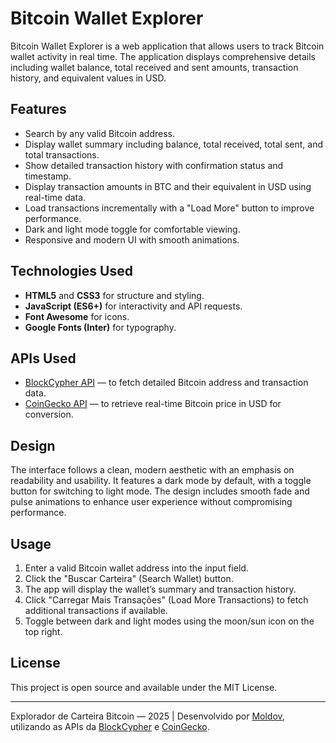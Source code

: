 # Bitcoin Wallet Explorer

Bitcoin Wallet Explorer is a web application that allows users to track Bitcoin wallet activity in real time. The application displays comprehensive details including wallet balance, total received and sent amounts, transaction history, and equivalent values in USD.

## Features

- Search by any valid Bitcoin address.
- Display wallet summary including balance, total received, total sent, and total transactions.
- Show detailed transaction history with confirmation status and timestamp.
- Display transaction amounts in BTC and their equivalent in USD using real-time data.
- Load transactions incrementally with a "Load More" button to improve performance.
- Dark and light mode toggle for comfortable viewing.
- Responsive and modern UI with smooth animations.

## Technologies Used

- **HTML5** and **CSS3** for structure and styling.
- **JavaScript (ES6+)** for interactivity and API requests.
- **Font Awesome** for icons.
- **Google Fonts (Inter)** for typography.

## APIs Used

- [BlockCypher API](https://www.blockcypher.com/dev/bitcoin/) — to fetch detailed Bitcoin address and transaction data.
- [CoinGecko API](https://www.coingecko.com/en/api) — to retrieve real-time Bitcoin price in USD for conversion.

## Design

The interface follows a clean, modern aesthetic with an emphasis on readability and usability. It features a dark mode by default, with a toggle button for switching to light mode. The design includes smooth fade and pulse animations to enhance user experience without compromising performance.

## Usage

1. Enter a valid Bitcoin wallet address into the input field.
2. Click the "Buscar Carteira" (Search Wallet) button.
3. The app will display the wallet’s summary and transaction history.
4. Click "Carregar Mais Transações" (Load More Transactions) to fetch additional transactions if available.
5. Toggle between dark and light modes using the moon/sun icon on the top right.

## License

This project is open source and available under the MIT License.

---

Explorador de Carteira Bitcoin — 2025 | Desenvolvido por [Moldov](https://github.com/vodlom), utilizando as APIs da [BlockCypher](https://www.blockcypher.com/dev/bitcoin/) e [CoinGecko](https://www.coingecko.com/en/api).
